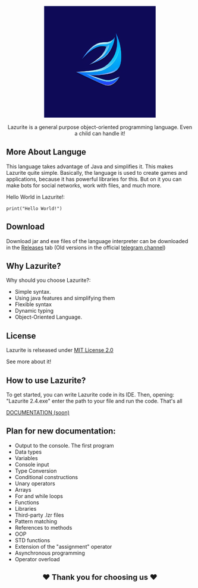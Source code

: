 <div align="center">
  <img src="icon.png" width="300">

Lazurite is a general purpose object-oriented programming language. Even a child can handle it!
</div>

## More About Languge
This language takes advantage of Java and simplifies it. This makes Lazurite quite simple. Basically, the language is used to create games and applications, because it has powerful libraries for this. But on it you can make bots for social networks, work with files, and much more.

Hello World in Lazurite!:

```shell
print("Hello World!")
```

## Download

Download jar and exe files of the language interpreter can be downloaded in the <a href = "https://github.com/ArtyomKingmang/Lazurite/releases">Releases</a> tab (Old versions in the official <a href = https://t.me/kingmangapps>telegram channel</a>)

## Why Lazurite?
Why should you choose Lazurite?:

- Simple syntax.
- Using java features and simplifying them
- Flexible syntax
- Dynamic typing
- Object-Oriented Language.


## License
Lazurite is relseased under <a href="https://github.com/ArtyomKingmang/Lazurite/wiki">MIT License 2.0</a>

See more about it!

## How to use Lazurite?
To get started, you can write Lazurite code in its IDE. Then, opening: "Lazurite 2.4.exe" enter the path to your file and run the code. That's all



<a href="https://github.com/ArtyomKingmang/Lazurite/wiki">DOCUMENTATION (soon) </a>
## Plan for new documentation:
- Output to the console. The first program
- Data types
- Variables
- Console input
- Type Conversion
- Conditional constructions
- Unary operators
- Arrays
- For and while loops
- Functions 
- Libraries
- Third-party .lzr files
- Pattern matching
- References to methods
- OOP
- STD functions
- Extension of the "assignment" operator
- Asynchronous programming
- Operator overload

<h1 align="middle" style="font-size: 20px;">❤ Thank you for choosing us ❤</h1>
